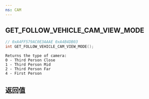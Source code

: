 ```yaml
---
ns: CAM
---
```

## GET_FOLLOW_VEHICLE_CAM_VIEW_MODE

```c
// 0xA4FF579AC0E3AAAE 0xA4B4DB03
int GET_FOLLOW_VEHICLE_CAM_VIEW_MODE();
```

```
Returns the type of camera:  
0 - Third Person Close  
1 - Third Person Mid  
2 - Third Person Far  
4 - First Person  
```

## 返回值
